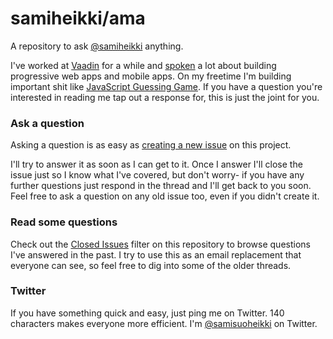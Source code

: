 # samiheikki/ama

A repository to ask [@samiheikki](https://twitter.com/samisuoheikki) anything.

I've worked at [Vaadin](https://vaadin.com) for a while and [spoken](https://suoheikki.com/#speaks) a lot about building progressive web apps and mobile apps. On my freetime I'm building important shit like [JavaScript Guessing Game](https://javascript-game.firebaseapp.com/). If you have a question you're interested in reading me tap out a response for, this is just the joint for you.

### Ask a question

Asking a question is as easy as
[creating a new issue](https://github.com/samiheikki/ama/issues/new) on this
project.

I'll try to answer it as soon as I can get to it. Once I answer I'll close the
issue just so I know what I've covered, but don't worry- if you have any further
questions just respond in the thread and I'll get back to you soon. Feel free to
ask a question on any old issue too, even if you didn't create it.

### Read some questions

Check out the [Closed Issues](https://github.com/samiheikki/ama/issues?q=is%3Aissue+is%3Aclosed)
filter on this repository to browse questions I've answered in the past. I try
to use this as an email replacement that everyone can see, so feel free to dig
into some of the older threads.

### Twitter

If you have something quick and easy, just ping me on Twitter. 140 characters
makes everyone more efficient. I'm [@samisuoheikki](https://twitter.com/samisuoheikki) on
Twitter.
